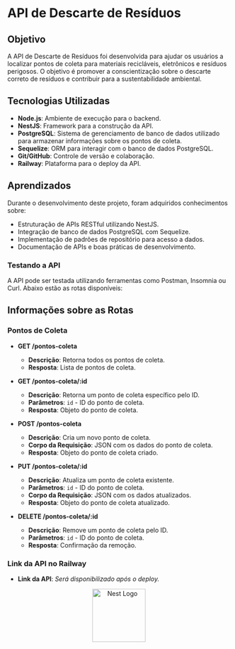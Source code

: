# API de Descarte de Resíduos

## Objetivo

A API de Descarte de Resíduos foi desenvolvida para ajudar os usuários a localizar pontos de coleta para materiais recicláveis, eletrônicos e resíduos perigosos. O objetivo é promover a conscientização sobre o descarte correto de resíduos e contribuir para a sustentabilidade ambiental.

## Tecnologias Utilizadas

- **Node.js**: Ambiente de execução para o backend.
- **NestJS**: Framework para a construção da API.
- **PostgreSQL**: Sistema de gerenciamento de banco de dados utilizado para armazenar informações sobre os pontos de coleta.
- **Sequelize**: ORM para interagir com o banco de dados PostgreSQL.
- **Git/GitHub**: Controle de versão e colaboração.
- **Railway**: Plataforma para o deploy da API.

## Aprendizados

Durante o desenvolvimento deste projeto, foram adquiridos conhecimentos sobre:

- Estruturação de APIs RESTful utilizando NestJS.
- Integração de banco de dados PostgreSQL com Sequelize.
- Implementação de padrões de repositório para acesso a dados.
- Documentação de APIs e boas práticas de desenvolvimento.


### Testando a API

A API pode ser testada utilizando ferramentas como Postman, Insomnia ou Curl. Abaixo estão as rotas disponíveis:

## Informações sobre as Rotas

### Pontos de Coleta

- **GET /pontos-coleta**
  - **Descrição**: Retorna todos os pontos de coleta.
  - **Resposta**: Lista de pontos de coleta.

- **GET /pontos-coleta/:id**
  - **Descrição**: Retorna um ponto de coleta específico pelo ID.
  - **Parâmetros**: `id` - ID do ponto de coleta.
  - **Resposta**: Objeto do ponto de coleta.

- **POST /pontos-coleta**
  - **Descrição**: Cria um novo ponto de coleta.
  - **Corpo da Requisição**: JSON com os dados do ponto de coleta.
  - **Resposta**: Objeto do ponto de coleta criado.

- **PUT /pontos-coleta/:id**
  - **Descrição**: Atualiza um ponto de coleta existente.
  - **Parâmetros**: `id` - ID do ponto de coleta.
  - **Corpo da Requisição**: JSON com os dados atualizados.
  - **Resposta**: Objeto do ponto de coleta atualizado.

- **DELETE /pontos-coleta/:id**
  - **Descrição**: Remove um ponto de coleta pelo ID.
  - **Parâmetros**: `id` - ID do ponto de coleta.
  - **Resposta**: Confirmação da remoção.

### Link da API no Railway

- **Link da API**: *Será disponibilizado após o deploy.*

<p align="center">
  <a href="http://nestjs.com/" target="blank"><img src="https://nestjs.com/img/logo-small.svg" width="120" alt="Nest Logo" /></a>
</p>